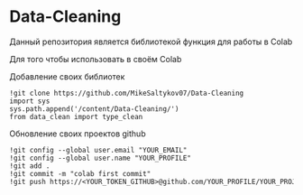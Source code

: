 # Data-Cleaning
Данный репозитория является библиотекой функция для работы в Colab

Для того чтобы использовать в своём Colab

Добавление своих библиотек
```
!git clone https://github.com/MikeSaltykov07/Data-Cleaning
import sys
sys.path.append('/content/Data-Cleaning/')
from data_clean import type_clean
```
Обновление своих проектов github
```
!git config --global user.email "YOUR_EMAIL"
!git config --global user.name "YOUR_PROFILE"
!git add . 
!git commit -m "colab first commit"
!git push https://<YOUR_TOKEN_GITHUB>@github.com/YOUR_PROFILE/YOUR_PROJECT
```